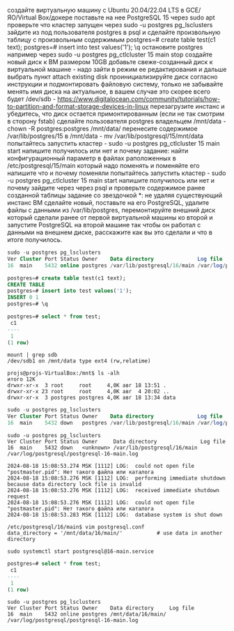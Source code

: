 создайте виртуальную машину c Ubuntu 20.04/22.04 LTS в GCE/ЯО/Virtual Box/докере
поставьте на нее PostgreSQL 15 через sudo apt
проверьте что кластер запущен через sudo -u postgres pg_lsclusters
зайдите из под пользователя postgres в psql и сделайте произвольную таблицу с произвольным содержимым
postgres=# create table test(c1 text);
postgres=# insert into test values('1');
\q
остановите postgres например через sudo -u postgres pg_ctlcluster 15 main stop
создайте новый диск к ВМ размером 10GB
добавьте свеже-созданный диск к виртуальной машине - надо зайти в режим ее редактирования и дальше выбрать пункт attach existing disk
проинициализируйте диск согласно инструкции и подмонтировать файловую систему, только не забывайте менять имя диска на актуальное, в вашем случае это скорее всего будет /dev/sdb - https://www.digitalocean.com/community/tutorials/how-to-partition-and-format-storage-devices-in-linux
перезагрузите инстанс и убедитесь, что диск остается примонтированным (если не так смотрим в сторону fstab)
сделайте пользователя postgres владельцем /mnt/data - chown -R postgres:postgres /mnt/data/
перенесите содержимое /var/lib/postgres/15 в /mnt/data - mv /var/lib/postgresql/15/mnt/data
попытайтесь запустить кластер - sudo -u postgres pg_ctlcluster 15 main start
напишите получилось или нет и почему
задание: найти конфигурационный параметр в файлах раположенных в /etc/postgresql/15/main который надо поменять и поменяйте его
напишите что и почему поменяли
попытайтесь запустить кластер - sudo -u postgres pg_ctlcluster 15 main start
напишите получилось или нет и почему
зайдите через через psql и проверьте содержимое ранее созданной таблицы
задание со звездочкой *: не удаляя существующий инстанс ВМ сделайте новый, поставьте на его PostgreSQL, удалите файлы с данными из /var/lib/postgres, перемонтируйте внешний диск который сделали ранее от первой виртуальной машины ко второй и запустите PostgreSQL на второй машине так чтобы он работал с данными на внешнем диске, расскажите как вы это сделали и что в итоге получилось.

```sql
sudo -u postgres pg_lsclusters
Ver Cluster Port Status Owner    Data directory              Log file
16  main    5432 online postgres /var/lib/postgresql/16/main /var/log/postgresql/postgresql-16-main.log
```

```sql
postgres=# create table test(c1 text);
CREATE TABLE
postgres=# insert into test values('1');
INSERT 0 1
postgres=# \q
```
```sql
postgres=# select * from test;
 c1 
----
 1
(1 row)
```

```
mount | grep sdb
/dev/sdb1 on /mnt/data type ext4 (rw,relatime)
```

```
projs@projs-VirtualBox:/mnt$ ls -alh
итого 12K
drwxr-xr-x  3 root     root     4,0K авг 18 13:51 .
drwxr-xr-x 23 root     root     4,0K авг  4 20:02 ..
drwxr-xr-x  3 postgres postgres 4,0K авг 18 13:34 data

```

```sql
sudo -u postgres pg_lsclusters
Ver Cluster Port Status Owner    Data directory              Log file
16  main    5432 down   postgres /var/lib/postgresql/16/main /var/log/postgresql/postgresql-16-main.log
```

```
sudo -u postgres pg_lsclusters
Ver Cluster Port Status Owner     Data directory              Log file
16  main    5432 down   <unknown> /var/lib/postgresql/16/main /var/log/postgresql/postgresql-16-main.log

```

```
2024-08-18 15:08:53.274 MSK [1112] LOG:  could not open file "postmaster.pid": Нет такого файла или каталога
2024-08-18 15:08:53.276 MSK [1112] LOG:  performing immediate shutdown because data directory lock file is invalid
2024-08-18 15:08:53.276 MSK [1112] LOG:  received immediate shutdown request
2024-08-18 15:08:53.276 MSK [1112] LOG:  could not open file "postmaster.pid": Нет такого файла или каталога
2024-08-18 15:08:53.283 MSK [1112] LOG:  database system is shut down
```

```
/etc/postgresql/16/main$ vim postgresql.conf
data_directory = '/mnt/data/16/main/'           # use data in another directory
```

```
sudo systemctl start postgresql@16-main.service
```

```sql
postgres=# select * from test;
 c1 
----
 1
(1 row)
```

```
sudo -u postgres pg_lsclusters
Ver Cluster Port Status Owner    Data directory     Log file
16  main    5432 online postgres /mnt/data/16/main/ /var/log/postgresql/postgresql-16-main.log
```
